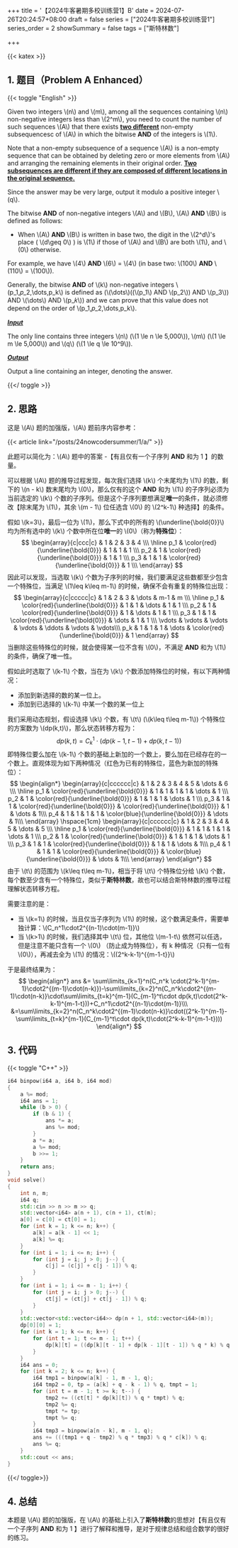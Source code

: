 +++
title = '【2024牛客暑期多校训练营1】B'
date = 2024-07-26T20:24:57+08:00
draft = false
series = ["2024牛客暑期多校训练营1"]
series_order = 2
showSummary = false
tags = ["斯特林数"]

+++

{{< katex >}}

## 1. 题目（Problem A Enhanced）

{{< toggle "English" >}}

Given two integers \\(n\\) and \\(m\\), among all the sequences containing \\(n\\) non-negative integers less than \\(2^m\\), you need to count the number of such sequences \\(A\\) that there exists **<u>two different</u>** non-empty subsequencesc of \\(A\\) in which the bitwise **AND** of the integers is \\(1\\).

Note that a non-empty subsequence of a sequence \\(A\\) is a non-empty sequence that can be obtained by deleting zero or more elements from \\(A\\) and arranging the remaining elements in their original order. **<u>Two subsequences are different if they are composed of different locations in the original sequence.</u>**

Since the answer may be very large, output it modulo a positive integer \\(q\\).

 The bitwise **AND** of non-negative integers \\(A\\) and \\(B\\), \\(A\\) **AND** \\(B\\) is defined as follows: 

- When \\(A\\) **AND** \\(B\\) is written in base two, the digit in the \\(2^d\\)'s place ( \\(d\geq 0\\) ) is \\(1\\) if those of \\(A\\) and \\(B\\) are both \\(1\\), and \\(0\\) otherwise.  

For example, we have \\(4\\) **AND** \\(6\\) = \\(4\\) (in base two: \\(100\\) **AND** \\(110\\) = \\(100\\)).

Generally, the bitwise **AND** of \\(k\\) non-negative integers \\(p_1,𝑝_2,\dots,p_k\\) is defined as
(\\(\dots\\)((\\(p_1\\) AND \\(p_2\\)) AND \\(p_3\\)) AND \\(\dots\\) AND \\(p_𝑘\\))
and we can prove that this value does not depend on the order of \\(p_1,𝑝_2,\dots,p_k\\).

***<u>Input</u>***

The only line contains three integers \\(n\\) (\\(1 \le n \le 5\,000\\)), \\(m\\) (\\(1 \le m \le 5\,000\\)) and \\(q\\) (\\(1 \le q \le 10^9\\)).

***<u>Output</u>***

Output a line containing an integer, denoting the answer.

{{</ toggle >}}

## 2. 思路

这是 \\(A\\) 题的加强版，\\(A\\) 题前序内容参考：

{{< article link="/posts/24nowcodersummer/1/a/" >}}

此题可以简化为：\\(A\\) 题中的答案 -【有且仅有一个子序列 **AND** 和为 1 】的数量。

可以根据 \\(A\\) 题的推导过程发现，每次我们选择 \\(k\\) 个末尾均为 \\(1\\) 的数，剩下的 \\(n - k\\) 数末尾均为 \\(0\\)，那么仅有的这个 **AND** 和为 \\(1\\) 的子序列必须为当前选定的 \\(k\\) 个数的子序列。但是这个子序列要想满足**唯一**的条件，就必须修改【除末尾为 \\(1\\)，其余 \\(m - 1\\) 位任选含 \\(0\\) 的 \\(2^k-1\\) 种选择】的条件。

假如 \\(k=3\\)，最后一位为 \\(1\\)，那么下式中的所有的 \\(\underline{\bold{0}}\\) 均为所有选中的 \\(k\\) 个数中所在位**唯一**的 \\(0\\)（称为**特殊位**）：
$$
\begin{array}{c|ccc|c}
 & 1 & 2 & 3 & 4 \\\
\hline
p_1 & \color{red}{\underline{\bold{0}}} & 1 & 1 & 1 \\\
p_2 & 1 & \color{red}{\underline{\bold{0}}} & 1 & 1 \\\
p_3 & 1 & 1 & \color{red}{\underline{\bold{0}}} & 1 \\\
\end{array}
$$
因此可以发现，当选取 \\(k\\) 个数为子序列的时候，我们要满足这些数都至少包含一个特殊位，当满足 \\(1\leq k\leq m-1\\) 的时候，确保不会有重复的特殊位出现：
$$
\begin{array}{c|ccccc|c}
 & 1 & 2 & 3 & \dots & m-1 & m \\\
\hline
p_1 & \color{red}{\underline{\bold{0}}} & 1 & 1 & \dots & 1 & 1 \\\
p_2 & 1 & \color{red}{\underline{\bold{0}}} & 1 & \dots & 1 & 1 \\\
p_3 & 1 & 1 & \color{red}{\underline{\bold{0}}} & \dots & 1 & 1 \\\
\vdots & \vdots & \vdots & \vdots & \ddots & \vdots & \vdots\\\
p_k & 1 & 1 & 1 & \dots & \color{red}{\underline{\bold{0}}} & 1
\end{array}
$$
当删除这些特殊位的时候，就会使得某一位不含有 \\(0\\)，不满足 **AND** 和为 \\(1\\) 的条件，确保了唯一性。

假如此时选取了 \\(k-1\\) 个数，当在为 \\(k\\) 个数添加特殊位的时候，有以下两种情况：

- 添加到新选择的数的某一位上。
- 添加到已选择的 \\(k-1\\) 中某一个数的某一位上

我们采用动态规划，假设选择 \\(k\\) 个数，有 \\(t\\) (\\(k\leq t\leq m-1\\)) 个特殊位的方案数为 \\(dp(k,t)\\)，那么状态转移方程为：
$$
dp(k,t)=C^1_k\cdot(dp(k-1,t-1) + dp(k,t-1))
$$
即特殊位要么加在 \\(k-1\\) 个数的基础上新加的一个数上，要么加在已经存在的一个数上。直观体现为如下两种情况（红色为已有的特殊位，蓝色为新加的特殊位）：
$$
\begin{align*}
\begin{array}{c|cccccc|c}
 & 1 & 2 & 3 & 4 & 5 & \dots & 6 \\\
\hline
p_1 & \color{red}{\underline{\bold{0}}} & 1 & 1 & 1 & 1 & \dots & 1 \\\
p_2 & 1 & \color{red}{\underline{\bold{0}}} & 1 & 1 & 1 & \dots & 1 \\\
p_3 & 1 & 1 & \color{red}{\underline{\bold{0}}} & \color{red}{\underline{\bold{0}}} & 1 & \dots & 1\\\
p_4 & 1 & 1 & 1 & 1 & \color{blue}{\underline{\bold{0}}} & \dots & 1\\\
\end{array}
\hspace{1cm}
\begin{array}{c|cccccc|c}
 & 1 & 2 & 3 & 4 & 5 & \dots & 5 \\\
\hline
p_1 & \color{red}{\underline{\bold{0}}} & 1 & 1 & 1 & 1 & \dots & 1 \\\
p_2 & 1 & \color{red}{\underline{\bold{0}}} & 1 & 1 & 1 & \dots & 1 \\\
p_3 & 1 & 1 & \color{red}{\underline{\bold{0}}} & 1 & 1 & \dots & 1\\\
p_4 & 1 & 1 & 1 & \color{red}{\underline{\bold{0}}} & \color{blue}{\underline{\bold{0}}} & \dots & 1\\\
\end{array}
\end{align*}
$$
由于 \\(t\\) 的范围为 \\(k\leq t\leq m-1\\)，相当于将 \\(t\\) 个特殊位分给 \\(k\\) 个数，每个数至少含有一个特殊位，类似于**斯特林数**，故也可以结合斯特林数的推导过程理解状态转移方程。

需要注意的是：

- 当 \\(k=1\\) 的时候，当且仅当子序列为 \\(1\\) 的时候，这个数满足条件，需要单独计算：\\(C_n^1\cdot2^{(n-1)\cdot(m-1)}\\)
- 当 \\(k>1\\) 的时候，我们选择其中 \\(t\\) 位，其他位 \\(m-1-t\\) 依然可以任选，但是注意不能只含有一个 \\(0\\) （防止成为特殊位），有 k 种情况（只有一位有 \\(0\\)），再减去全为 \\(1\\) 的情况：\\((2^k-k-1)^{{m-1-t}}\\)

于是最终结果为：
$$
\begin{align*}
ans &= \sum\limits_{k=1}^n(C_n^k \cdot(2^k-1)^{m-1}\cdot2^{(m-1)\cdot(n-k)})-\sum\limits_{k=2}^n(C_n^k\cdot2^{(m-1)\cdot(n-k)}\cdot\sum\limits_{t=k}^{m-1}(C_{m-1}^t\cdot dp(k,t)\cdot(2^k-k-1)^{m-1-t}))+C_n^1\cdot2^{(n-1)\cdot(m-1)}\\\
&=\sum\limits_{k=2}^n(C_n^k\cdot2^{(m-1)\cdot(n-k)}\cdot((2^k-1)^{m-1}-\sum\limits_{t=k}^{m-1}(C_{m-1}^t\cdot dp(k,t)\cdot(2^k-k-1)^{m-1-t})))
\end{align*}
$$

## 3. 代码

{{< toggle "C++" >}}

```cpp
i64 binpow(i64 a, i64 b, i64 mod)
{
    a %= mod;
    i64 ans = 1;
    while (b > 0) {
        if (b & 1) {
            ans *= a;
            ans %= mod;
        }
        a *= a;
        a %= mod;
        b >>= 1;
    }
    return ans;
}
void solve()
{
    int n, m;
    i64 q;
    std::cin >> n >> m >> q;
    std::vector<i64> a(n + 1), c(n + 1), ct(m);
    a[0] = c[0] = ct[0] = 1;
    for (int k = 1; k <= n; k++) {
        a[k] = a[k - 1] << 1;
        a[k] %= q;
    }
    for (int i = 1; i <= n; i++) {
        for (int j = i; j > 0; j--) {
            c[j] = (c[j] + c[j - 1]) % q;
        }
    }
    for (int i = 1; i <= m - 1; i++) {
        for (int j = i; j > 0; j--) {
            ct[j] = (ct[j] + ct[j - 1]) % q;
        }
    }
    std::vector<std::vector<i64>> dp(n + 1, std::vector<i64>(m));
    dp[0][0] = 1;
    for (int k = 1; k <= n; k++) {
        for (int t = 1; t <= m - 1; t++) {
            dp[k][t] = ((dp[k][t - 1] + dp[k - 1][t - 1]) % q * k) % q;
        }
    }
    i64 ans = 0;
    for (int k = 2; k <= n; k++) {
        i64 tmp1 = binpow(a[k] - 1, m - 1, q);
        i64 tmp2 = 0, tp = (a[k] + q - k - 1) % q, tmpt = 1;
        for (int t = m - 1; t >= k; t--) {
            tmp2 += ((ct[t] * dp[k][t]) % q * tmpt) % q;
            tmp2 %= q;
            tmpt *= tp;
            tmpt %= q;
        }
        i64 tmp3 = binpow(a[n - k], m - 1, q);
        ans += (((tmp1 + q - tmp2) % q * tmp3) % q * c[k]) % q;
        ans %= q;
    }
    std::cout << ans;
}
```

{{</ toggle>}}

## 4. 总结

本题是 \\(A\\) 题的加强版，在 \\(A\\) 的基础上引入了**斯特林数**的思想对【有且仅有一个子序列 **AND** 和为 1 】进行了解释和推导，是对于规律总结和组合数学的很好的练习。
